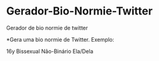 # Gerador-Bio-Normie-Twitter
Gerador de bio normie de twitter

*Gera uma bio normie de Twitter.
Exemplo:

16y
Bissexual
Não-Binário
Ela/Dela

